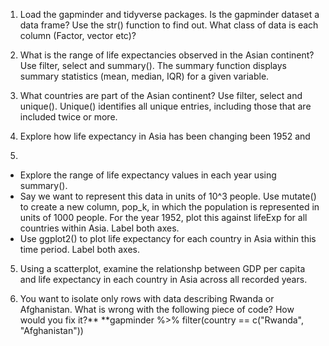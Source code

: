 1. Load the gapminder and tidyverse packages. Is the gapminder dataset
a data frame? Use the str() function to find out. What class of data is
each column (Factor, vector etc)?

2. What is the range of life expectancies observed in the Asian
continent? Use filter, select and summary(). The summary function
displays summary statistics (mean, median, IQR) for a given variable.

3. What countries are part of the Asian continent? Use filter, select
and unique(). Unique() identifies all unique entries, including those
that are included twice or more.

4. Explore how life expectancy in Asia has been changing been 1952 and
2007.

-   Explore the range of life expectancy values in each year using
    summary().
-   Say we want to represent this data in units of 10^3 people. Use
    mutate() to create a new column, pop\_k, in which the population is
    represented in units of 1000 people. For the year 1952, plot this
    against lifeExp for all countries within Asia. Label both axes.
-   Use ggplot2() to plot life expectancy for each country in Asia
    within this time period. Label both axes.

5. Using a scatterplot, examine the relationshp between GDP per capita
and life expectancy in each country in Asia across all recorded years.

6. You want to isolate only rows with data describing Rwanda or
Afghanistan. What is wrong with the following piece of code? How would
you fix it?** **gapminder %&gt;% filter(country == c("Rwanda",
"Afghanistan"))
